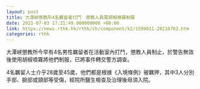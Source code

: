 ```yaml
---
layout: post
title: 大潭峽懲教所4名羈留者打鬥　懲教人員需胡椒噴霧制服
date: 2021-07-03 17:21:49.000000000 +08:00
link: https://news.rthk.hk/rthk/ch/component/k2/1599011-20210703.htm
categories: rthk
---
```


大潭峽懲教所今早有4名男性羈留者在活動室內打鬥，懲教人員制止，於警告無效後使用胡椒噴霧將他們制服，已將事件轉交警方調查。

4名羈留人士介乎28歲至45歲，他們都是根據《入境條例》被羈押，其中3人分別手部、臉部或頸部等受傷，經院所醫生檢查及治理後毋須入院。
